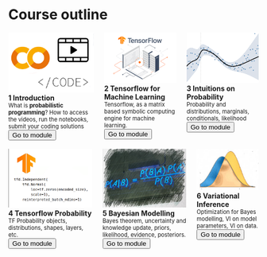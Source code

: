 # Course outline


<div class="docs-demo columns">
    <div class="column col-4 col-xs-12">
        <div class="card">
        <div class="card-image">
            <img src="../_static/course-mechanics.png" class="img-responsive">
        </div>
        <div class="card-header">
            <div class="card-title"><b>1 Introduction</b></div>
        </div>
        <div class="card-body" style="font-size:0.7rem;">
            What is <b>probabilistic programming</b>? How to access the videos, run the notebooks, submit your coding solutions
            <br/>
            <a href="M1-videolist.html"><button class="btn btn-primary">Go to module</button></a>
        </div>
        </div>
    </div>
    <div class="column col-4 col-xs-12">
        <div class="card">
        <div class="card-image">
            <img src="../_static/tfcore.png" class="img-responsive">
        </div>
        <div class="card-header">
            <div class="card-title"><b>2 Tensorflow for Machine Learning</b></div>
        </div>
        <div class="card-body" style="font-size:0.7rem;">
            Tensorflow, as a matrix based symbolic computing engine for machine learning.
            <br/>
            <a href="M2-videolist.html"><button class="btn btn-primary">Go to module</button></a>
        </div>
        </div>
    </div>
    <div class="column col-4 col-xs-12">
        <div class="card">
        <div class="card-image">
            <img src="../_static/bayesian-regression.png" class="img-responsive">
        </div>
        <div class="card-header">
            <div class="card-title"><b>3 Intuitions on Probability</b></div>
        </div>
        <div class="card-body" style="font-size:0.7rem;">
            Probability and distributions, marginals, conditionals, likelihood
            <br/>
            <a href="M3-videolist.html"><button class="btn btn-primary">Go to module</button></a>
        </div>
        </div>
    </div>
</div>

<br/>
<div class="docs-demo columns">
    <div class="column col-4 col-xs-12">
        <div class="card">
        <div class="card-image">
            <img src="../_static/tfprob_code.png" class="img-responsive">
        </div>
        <div class="card-header">
            <div class="card-title"><b>4 Tensorflow Probability</b></div>
        </div>
        <div class="card-body" style="font-size:0.7rem;">
            TF Probability objects, distributions, shapes, layers, etc.
            <br/>
            <a href="M4-videolist.html"><button class="btn btn-primary">Go to module</button></a>
        </div>
        </div>
    </div>
    <div class="column col-4 col-xs-12">
        <div class="card">
        <div class="card-image">
            <img src="../_static/bayes_theorem_draw.png" class="img-responsive">
        </div>
        <div class="card-header">
            <div class="card-title"><b>5 Bayesian Modelling</b></div>
        </div>
        <div class="card-body" style="font-size:0.7rem;">
            Bayes theorem, uncertainty and knowledge update, priors, likelihood, evidence, posteriors.
            <br/>
            <a href="M5-videolist.html"><button class="btn btn-primary">Go to module</button></a>
        </div>
        </div>
    </div>
    <div class="column col-4 col-xs-12">
        <div class="card">
        <div class="card-image">
            <img src="../_static/vi_hand.jpg" class="img-responsive">
        </div>
        <div class="card-header">
            <div class="card-title"><b>6 Variational Inference</b></div>
        </div>
        <div class="card-body" style="font-size:0.7rem;">
            Optimization for Bayes modelling, VI on model parameters, VI on data.
            <br/>
            <a href="M6-videolist.html"><button class="btn btn-primary">Go to module</button></a>
        </div>
        </div>
    </div>
</div>
